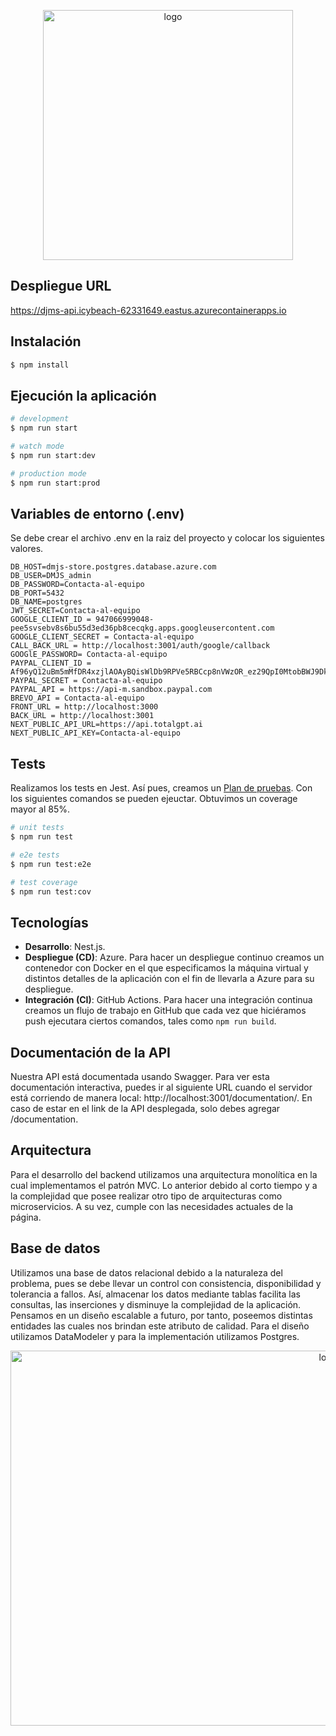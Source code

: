 <p align="center">
  <img src="https://github.com/DJMS-Team/djms-back/assets/101611405/70d0e0b6-6ef0-4198-bff1-35a17dc8d147" alt="logo" width="400" height="400">
</p>

## Despliegue URL

https://djms-api.icybeach-62331649.eastus.azurecontainerapps.io

## Instalación

```bash
$ npm install
```


## Ejecución la aplicación

```bash
# development
$ npm run start

# watch mode
$ npm run start:dev

# production mode
$ npm run start:prod
```

## Variables de entorno (.env)

Se debe crear el archivo .env en la raiz del proyecto y colocar los siguientes valores.

```env
DB_HOST=dmjs-store.postgres.database.azure.com
DB_USER=DMJS_admin
DB_PASSWORD=Contacta-al-equipo
DB_PORT=5432
DB_NAME=postgres
JWT_SECRET=Contacta-al-equipo
GOOGLE_CLIENT_ID = 947066999048-pee5svsebv8s6bu55d3ed36pb8cecqkg.apps.googleusercontent.com
GOOGLE_CLIENT_SECRET = Contacta-al-equipo
CALL_BACK_URL = http://localhost:3001/auth/google/callback
GOOGlE_PASSWORD= Contacta-al-equipo
PAYPAL_CLIENT_ID = Af96yQ12uBm5mMfDR4xzjlAOAyBQisWlDb9RPVe5RBCcp8nVWzOR_ez29QpI0MtobBWJ9DkBp0Vr4NIc
PAYPAL_SECRET = Contacta-al-equipo
PAYPAL_API = https://api-m.sandbox.paypal.com
BREVO_API = Contacta-al-equipo
FRONT_URL = http://localhost:3000
BACK_URL = http://localhost:3001
NEXT_PUBLIC_API_URL=https://api.totalgpt.ai
NEXT_PUBLIC_API_KEY=Contacta-al-equipo
```

## Tests

Realizamos los tests en Jest. Así pues, creamos un [Plan de pruebas](https://github.com/DJMS-Team/djms-back/blob/main/docs/Test%20Plan.md). Con los siguientes comandos se pueden ejeuctar. Obtuvimos un coverage mayor al 85%.

```bash
# unit tests
$ npm run test

# e2e tests
$ npm run test:e2e

# test coverage
$ npm run test:cov
```

## Tecnologías

- **Desarrollo**: Nest.js.
- **Despliegue (CD)**: Azure. Para hacer un despliegue continuo creamos un contenedor con Docker en el que especificamos la máquina virtual y distintos detalles de la aplicación con el fin de llevarla a Azure para su despliegue.
- **Integración (CI)**: GitHub Actions. Para hacer una integración continua creamos un flujo de trabajo en GitHub que cada vez que hiciéramos push ejecutara ciertos comandos, tales como `npm run build`.

## Documentación de la API

Nuestra API está documentada usando Swagger. Para ver esta documentación interactiva, puedes ir al siguiente URL cuando el servidor está corriendo de manera local: http://localhost:3001/documentation/. En caso de estar en el link de la API desplegada, solo debes agregar /documentation.

## Arquitectura
Para el desarrollo del backend utilizamos una arquitectura monolítica en la cual implementamos el patrón MVC. Lo anterior debido al corto tiempo y a la complejidad que posee realizar otro tipo de arquitecturas como microservicios. A su vez, cumple con las necesidades actuales de la página.

## Base de datos
Utilizamos una base de datos relacional debido a la naturaleza del problema, pues se debe llevar un control con consistencia, disponibilidad y tolerancia a fallos. Así, almacenar los datos mediante tablas facilita las consultas, las inserciones y disminuye la complejidad de la aplicación. Pensamos en un diseño escalable a futuro, por tanto, poseemos distintas entidades las cuales nos brindan este atributo de calidad. Para el diseño utilizamos DataModeler y para la implementación utilizamos Postgres.

<p align="center">
  <img src="https://github.com/DJMS-Team/djms-back/assets/101611405/ac058836-8ce8-407a-831c-9ee9567705c6" alt="logo" width="1000" height="600">
</p>
